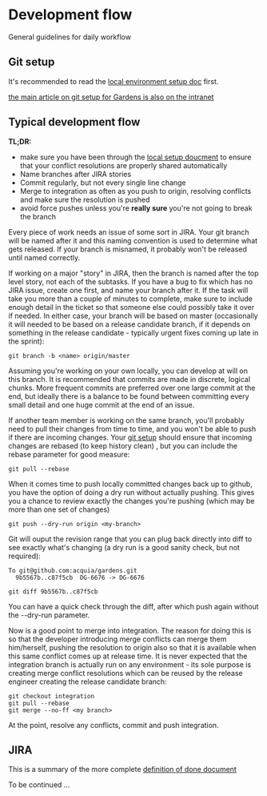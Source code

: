 Development flow
================
General guidelines for daily workflow

Git setup
---------
It's recommended to read the [local environment setup doc](local_setup.md) first.

[the main article on git setup for Gardens is also on the intranet](https://i.acquia.com/wiki/managing-gardens-codebase-git) 

Typical development flow
------------------------
**TL;DR:**

 - make sure you have been through the [local setup doucment](local_setup.md) to ensure that your conflict resolutions are properly shared automatically
 - Name branches after JIRA stories
 - Commit regularly, but not every single line change
 - Merge to integration  as often as you push to origin, resolving conflicts and make sure the resolution is pushed 
 - avoid force pushes unless you're **really sure** you're not going to break the branch


Every piece of work needs an issue of some sort in JIRA.  Your git branch will be named after it and this naming convention is used to determine what gets released.  If your branch is misnamed, it probably won't be released until named correctly.

If working on a major "story" in JIRA, then the branch is named after the top level story, not each of the subtasks.  If you have a bug to fix which has no JIRA issue, create one first, and name your branch after it.  If the task will take you more than a couple of minutes to complete, make sure to include enough detail in the ticket so that someone else could possibly take it over if needed.  In either case, your branch will be based on master (occasionally it will needed to be based on a release candidate branch, if it depends on something in the release candidate - typically urgent fixes coming up late in the sprint):

    git branch -b <name> origin/master

Assuming you're working on your own locally, you can develop at will on this branch.  It is recommended that commits are made in discrete, logical chunks.  More frequent commits are preferred over one large commit at the end, but ideally there is a balance to be found between committing every small detail and one huge commit at the end of an issue.

If another team member is working on the same branch, you'll probably need to pull their changes from time to time, and you won't be able to push if there are incoming changes.  Your [git setup](local_setup.md) should ensure that incoming changes are rebased (to keep history clean)
, but you can include the rebase parameter for good measure:

    git pull --rebase


When it comes time to push locally committed changes back up to github, you have the option of doing a dry run without actually pushing.  This gives you a chance to review exactly the changes you're pushing (which may be more than one set of changes)

    git push --dry-run origin <my-branch>
    
Git will ouput the revision range that you can plug back directly into diff to see exactly what's changing (a dry run is a good sanity check, but not required):

    To git@github.com:acquia/gardens.git
      9b5567b..c87f5cb  DG-6676 -> DG-6676

    git diff 9b5567b..c87f5cb
    
You can have a quick check through the diff, after which push again without the --dry-run parameter.

Now is a good point to merge into integration.  The reason for doing this is so that the developer introducing merge conflicts can merge them him/herself, pushing the resolution to origin also so that it is available when this same conflict comes up at release time.  It is never expected that the integration branch is actually run on any environment - its sole purpose is creating merge conflict resolutions which can be reused by the release engineer creating the release candidate branch:

    git checkout integration
    git pull --rebase
    git merge --no-ff <my branch>
    
At the point, resolve any conflicts, commit and push integration.

JIRA
----

This is a summary of the more complete [definition of done document](https://docs.google.com/a/acquia.com/document/d/1BP6WZi61IT-jXqdmuTQ6Agm1NhbgS9Q9qBfF8Mrjfk8/edit)

To be continued ...

